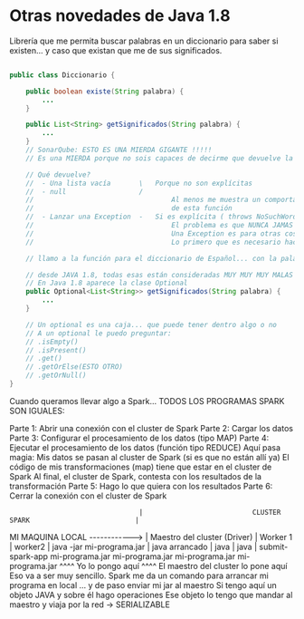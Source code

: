 
# Otras novedades de Java 1.8

Librería que me permita buscar palabras en un diccionario para saber si existen... y caso que existan que me de sus significados.

```java

public class Diccionario {

    public boolean existe(String palabra) { 
        ... 
    }

    public List<String> getSignificados(String palabra) {
        ... 
    }
    // SonarQube: ESTO ES UNA MIERDA GIGANTE !!!!!
    // Es una MIERDA porque no sois capaces de decirme que devuelve la función... su comportamiento externo.

    // Qué devuelve?
    //  - Una lista vacía       \   Porque no son explícitas
    //  - null                  /
    //                                  Al menos me muestra un comportamiento mucho más diferenciado para tratar los 2 posibles casos 
    //                                  de esta función
    //  - Lanzar una Exception  -   Si es explícita ( throws NoSuchWordException )
    //                                  El problema es que NUNCA JAMAS EN LA VIDA debería usar una excepción para controlar lógica de negocio
    //                                  Una Exception es para otras cosas... ya que además es MUY CARA DE GENERAR
    //                                  Lo primero que es necesario hacer para lanzar una Exception es un volcado del Stack de Hilos

    // llamo a la función para el diccionario de Español... con la palabra "ARCHILOCOCO"

    // desde JAVA 1.8, todas esas están consideradas MUY MUY MUY MALAS PRACTICAS... el Sonar os las escupe a la cara !
    // En Java 1.8 aparece la clase Optional
    public Optional<List<String>> getSignificados(String palabra) {
        ... 
    }

    // Un optional es una caja... que puede tener dentro algo o no
    // A un optional le puedo preguntar:
    // .isEmpty()
    // .isPresent()
    // .get()
    // .getOrElse(ESTO OTRO)
    // .getOrNull()
}

```

Cuando queramos llevar algo a Spark... TODOS LOS PROGRAMAS SPARK SON IGUALES:

Parte 1: Abrir una conexión con el cluster de Spark
Parte 2: Cargar los datos
Parte 3: Configurar el procesamiento de los datos (tipo MAP)
Parte 4: Ejecutar el procesamiento de los datos (función tipo REDUCE)
    Aquí pasa magia:
        Mis datos se pasan al cluster de Spark (si es que no están allí ya)
        El código de mis transformaciones (map) tiene que estar en el cluster de Spark
        Al final, el cluster de Spark, contesta con los resultados de la transformación
Parte 5: Hago lo que quiera con los resultados
Parte 6: Cerrar la conexión con el cluster de Spark

                                    |                           CLUSTER SPARK                          |  
MI MAQUINA LOCAL    ------------>   |   Maestro del cluster (Driver)    |   Worker 1       | worker2   |
  java -jar mi-programa.jar         |     java arrancado                |    java          |   java    |
  submit-spark-app mi-programa.jar         mi-programa.jar             mi-programa.jar   mi-programa.jar
                                                ^^^^ Yo lo pongo aquí         ^^^^ El maestro del cluster lo pone aquí
                                                     Eso va a ser muy sencillo. 
                                                     Spark me da un comando para arrancar mi programa en local ... y de paso enviar mi jar al maestro
 Si tengo aquí un objeto JAVA
 y sobre él hago operaciones
 Ese objeto lo tengo que mandar al maestro 
 y viaja por la red -> SERIALIZABLE